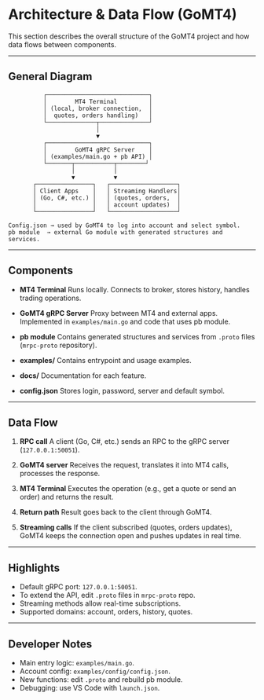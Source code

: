 # Architecture & Data Flow (GoMT4)

This section describes the overall structure of the GoMT4 project and how data flows between components.

---

## General Diagram

```
          ┌─────────────────────────────┐
          │        MT4 Terminal         │
          │ (local, broker connection,  │
          │  quotes, orders handling)   │
          └──────────────┬──────────────┘
                         │
                         ▼
          ┌─────────────────────────────┐
          │        GoMT4 gRPC Server    │
          │ (examples/main.go + pb API) │
          └───────┬───────────┬────────┘
                  │           │
                  ▼           ▼
       ┌────────────────┐   ┌───────────────────┐
       │ Client Apps    │   │ Streaming Handlers│
       │ (Go, C#, etc.) │   │ (quotes, orders,  │
       │                │   │ account updates)  │
       └────────────────┘   └───────────────────┘

Config.json → used by GoMT4 to log into account and select symbol.
pb module  → external Go module with generated structures and services.
```

---

## Components

* **MT4 Terminal**
  Runs locally. Connects to broker, stores history, handles trading operations.

* **GoMT4 gRPC Server**
  Proxy between MT4 and external apps. Implemented in `examples/main.go` and code that uses pb module.

* **pb module**
  Contains generated structures and services from `.proto` files (`mrpc-proto` repository).

* **examples/**
  Contains entrypoint and usage examples.

* **docs/**
  Documentation for each feature.

* **config.json**
  Stores login, password, server and default symbol.

---

## Data Flow

1. **RPC call**
   A client (Go, C#, etc.) sends an RPC to the gRPC server (`127.0.0.1:50051`).

2. **GoMT4 server**
   Receives the request, translates it into MT4 calls, processes the response.

3. **MT4 Terminal**
   Executes the operation (e.g., get a quote or send an order) and returns the result.

4. **Return path**
   Result goes back to the client through GoMT4.

5. **Streaming calls**
   If the client subscribed (quotes, orders updates), GoMT4 keeps the connection open and pushes updates in real time.

---

## Highlights

* Default gRPC port: `127.0.0.1:50051`.
* To extend the API, edit `.proto` files in `mrpc-proto` repo.
* Streaming methods allow real-time subscriptions.
* Supported domains: account, orders, history, quotes.

---

## Developer Notes

* Main entry logic: `examples/main.go`.
* Account config: `examples/config/config.json`.
* New functions: edit `.proto` and rebuild pb module.
* Debugging: use VS Code with `launch.json`.
